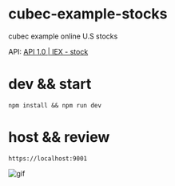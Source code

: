 # cubec-example-stocks
cubec example online U.S stocks

API: [API 1.0 | IEX - stock](https://iextrading.com/developer/docs/)

# dev && start
```shell
npm install && npm run dev
```

# host && review
```
https://localhost:9001
```

![gif](http://7j1zwt.com1.z0.glb.clouddn.com/2018-09-12%2015.58.16.gif)
